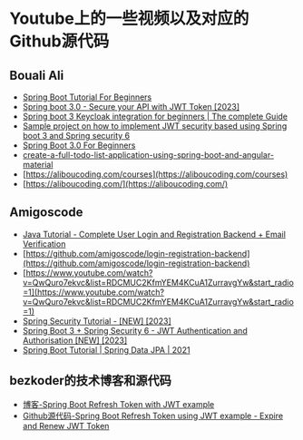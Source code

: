 # Youtube上的一些视频以及对应的Github源代码
## Bouali Ali
- [Spring Boot Tutorial For Beginners](youtube.com/watch?v=wsq1-m1dy_I)
- [Spring boot 3.0 - Secure your API with JWT Token [2023]](https://www.youtube.com/watch?v=BVdQ3iuovg0)
- [Spring boot 3 Keycloak integration for beginners | The complete Guide](https://www.youtube.com/watch?v=vmEWywGzWbA&list=PL41m5U3u3wwl5FoM2Y5gIu1Q-Wr5ascD_)
- [Sample project on how to implement JWT security based using Spring boot 3 and Spring security 6](https://github.com/ali-bouali/spring-boot-3-jwt-security)
- [Spring Boot 3.0 For Beginners](https://aliboucoding.com/courses/spring-boot-and-git-for-beginners-the-complete-guide/lectures/45764314)
- [create-a-full-todo-list-application-using-spring-boot-and-angular-material](https://aliboucoding.com/p/create-a-full-todo-list-application-using-spring-boot-and-angular-material)
- [https://aliboucoding.com/courses](https://aliboucoding.com/courses)
- [https://aliboucoding.com/](https://aliboucoding.com/)

## Amigoscode
- [Java Tutorial - Complete User Login and Registration Backend + Email Verification](https://www.youtube.com/watch?v=QwQuro7ekvc)
- [https://github.com/amigoscode/login-registration-backend](https://github.com/amigoscode/login-registration-backend)
- [https://www.youtube.com/watch?v=QwQuro7ekvc&list=RDCMUC2KfmYEM4KCuA1ZurravgYw&start_radio=1](https://www.youtube.com/watch?v=QwQuro7ekvc&list=RDCMUC2KfmYEM4KCuA1ZurravgYw&start_radio=1)
- [Spring Security Tutorial - [NEW] [2023]](https://www.youtube.com/watch?v=b9O9NI-RJ3o)
- [Spring Boot 3 + Spring Security 6 - JWT Authentication and Authorisation [NEW] [2023]](https://www.youtube.com/watch?v=KxqlJblhzfI)
- [Spring Boot Tutorial | Spring Data JPA | 2021](https://www.youtube.com/watch?v=8SGI_XS5OPw&list=PLwvrYc43l1MzeA2bBYQhCWr2gvWLs9A7S)

## bezkoder的技术博客和源代码
- [博客-Spring Boot Refresh Token with JWT example](https://www.bezkoder.com/spring-boot-refresh-token-jwt/)
- [Github源代码-Spring Boot Refresh Token using JWT example - Expire and Renew JWT Token](https://github.com/bezkoder/spring-boot-refresh-token-jwt)



